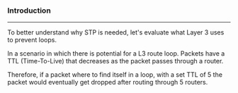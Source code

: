 ### Introduction
---
To better understand why STP is needed, let's evaluate what Layer 3 uses to prevent loops. 

In a scenario in which there is potential for a L3 route loop. Packets have a TTL (Time-To-Live) that decreases as the packet passes through a router. 

Therefore, if a packet where to find itself in a loop, with a set TTL of 5 the packet would eventually get dropped after routing through 5 routers. 